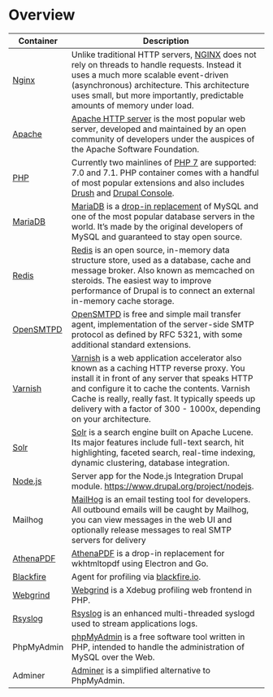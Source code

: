 # Overview

| Container | Description |
| --------- | ----------- |
| [Nginx](containers/nginx.md) | Unlike traditional HTTP servers, [NGINX](http://nginx.org) does not rely on threads to handle requests. Instead it uses a much more scalable event-driven (asynchronous) architecture. This architecture uses small, but more importantly, predictable amounts of memory under load. |
| [Apache](containers/apache.md) | [Apache HTTP server](https://httpd.apache.org) is the most popular web server, developed and maintained by an open community of developers under the auspices of the Apache Software Foundation. |
| [PHP](containers/php.md) | Currently two mainlines of [PHP 7](http://php.net) are supported: 7.0 and 7.1. PHP container comes with a handful of most popular extensions and also includes [Drush](http://drush.org) and [Drupal Console](https://drupalconsole.com). |
| [MariaDB](containers/mariadb.md) | [MariaDB](http://mariadb.org) is a [drop-in replacement](https://en.wikipedia.org/wiki/Drop-in_replacement) of MySQL and one of the most popular database servers in the world. It’s made by the original developers of MySQL and guaranteed to stay open source. |
| [Redis](containers/redis.md) | [Redis](https://redis.io) is an open source, in-memory data structure store, used as a database, cache and message broker. Also known as memcached on steroids. The easiest way to improve performance of Drupal is to connect an external in-memory cache storage. |
| [OpenSMTPD](https://cloud.wodby.com/stackhub/a545abfe-6882-4d47-b7b6-0e49516cefb7) | [OpenSMTPD](https://www.opensmtpd.org) is free and simple mail transfer agent, implementation of the server-side SMTP protocol as defined by RFC 5321, with some additional standard extensions. |
| [Varnish](containers/varnish.md) | [Varnish](http://varnish-cache.org) is a web application accelerator also known as a caching HTTP reverse proxy. You install it in front of any server that speaks HTTP and configure it to cache the contents. Varnish Cache is really, really fast. It typically speeds up delivery with a factor of 300 - 1000x, depending on your architecture. |
| [Solr](containers/solr.md) | [Solr](http://lucene.apache.org/solr) is a search engine built on Apache Lucene. Its major features include full-text search, hit highlighting, faceted search, real-time indexing, dynamic clustering, database integration. |
| [Node.js](containers/nodejs.md) | Server app for the Node.js Integration Drupal module. https://www.drupal.org/project/nodejs. |
| Mailhog | [MailHog](https://github.com/mailhog/MailHog) is an email testing tool for developers. All outbound emails will be caught by Mailhog, you can view messages in the web UI and optionally release messages to real SMTP servers for delivery |
| [AthenaPDF](https://cloud.wodby.com/stackhub/249c859b-9368-41cc-b6a6-6148e6a77337) | [AthenaPDF](http://www.athenapdf.com) is a drop-in replacement for wkhtmltopdf using Electron and Go. |
| [Blackfire](containers/blackfire.md) | Agent for profiling via [blackfire.io](https://blackfire.io/docs/reference-guide/faq). |
| [Webgrind](containers/webgrind.md) | [Webgrind](https://github.com/jokkedk/webgrind) is a Xdebug profiling web frontend in PHP. |
| [Rsyslog](containers/rsyslog.md) | [Rsyslog](http://www.rsyslog.com) is an enhanced multi-threaded syslogd used to stream applications logs. |
| PhpMyAdmin | [phpMyAdmin](https://www.phpmyadmin.net) is a free software tool written in PHP, intended to handle the administration of MySQL over the Web. |
| Adminer | [Adminer](https://www.adminer.org) is a simplified alternative to PhpMyAdmin. |
